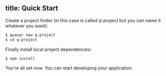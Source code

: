 title: Quick Start
---

Create a project folder (in this case is called *q-project* but you can name it whatever you want):
``` bash
$ quasar new q-project
$ cd q-project
```

Finally install local project dependencies:
``` bash
$ npm install
```

You're all set now. You can start developing your application.
